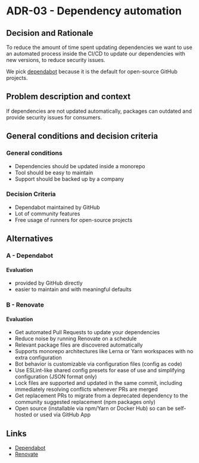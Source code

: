 <!--
SPDX-FileCopyrightText: 2025 DB Systel GmbH

SPDX-License-Identifier: Apache-2.0
-->

# ADR-03 - Dependency automation

## Decision and Rationale

To reduce the amount of time spent updating dependencies we want to use an automated process inside the CI/CD to update our dependencies with new versions, to reduce security issues.

We pick [dependabot](https://github.com/dependabot) because it is the default for open-source GitHub projects.

## Problem description and context

If dependencies are not updated automatically, packages can outdated and provide security issues for consumers.

## General conditions and decision criteria

### General conditions

- Dependencies should be updated inside a monorepo
- Tool should be easy to maintain
- Support should be backed up by a company

### Decision Criteria

- Dependabot maintained by GitHub
- Lot of community features
- Free usage of runners for open-source projects

## Alternatives

### A - Dependabot

#### Evaluation

- provided by GitHub directly
- easier to maintain and with meaningful defaults

### B - Renovate

#### Evaluation

- Get automated Pull Requests to update your dependencies
- Reduce noise by running Renovate on a schedule
- Relevant package files are discovered automatically
- Supports monorepo architectures like Lerna or Yarn workspaces with no extra configuration
- Bot behavior is customizable via configuration files (config as code)
- Use ESLint-like shared config presets for ease of use and simplifying configuration (JSON format only)
- Lock files are supported and updated in the same commit, including immediately resolving conflicts whenever PRs are merged
- Get replacement PRs to migrate from a deprecated dependency to the community suggested replacement (npm packages only)
- Open source (installable via npm/Yarn or Docker Hub) so can be self-hosted or used via GitHub App

## Links

- [Dependabot](https://github.com/dependabot)
- [Renovate](https://github.com/renovatebot/renovate)
